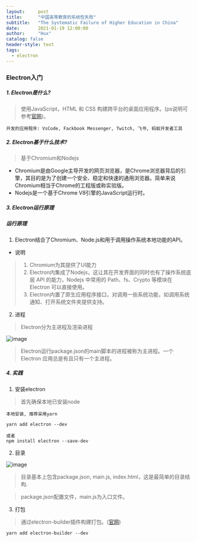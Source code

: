 ```yaml
---
layout:     post
title:      "中国高等教育的系统性失败"
subtitle:   "The Systematic Failure of Higher Education in China"
date:       2021-01-19 12:00:00
author:     "Hux"
catalog: false
header-style: text
tags:
  - electron
---
```



### Electron入门


##### 1. Electron是什么?


> 使用JavaScript，HTML 和 CSS 构建跨平台的桌面应用程序。(ps说明可参考[官网](https://www.electronjs.org/))。

    开发的应用程序: VsCode, Fackbook Messenger, Twitch, 飞书, 蚂蚁开发者工具
    

##### 2. Electron基于什么技术?

> 基于Chromium和Nodejs

- Chromium是由Google主导开发的网页浏览器，是Chrome浏览器背后的引擎，其目的是为了创建一个安全、稳定和快速的通用浏览器。简单来说Chromium相当于Chrome的工程版或称实验版。
- Nodejs是一个基于Chrome V8引擎的JavaScript运行时。


##### 3. Electron运行原理

##### 运行原理

1. Electron结合了Chromium、Node.js和用于调用操作系统本地功能的API。

* 说明
> 1. Chromium为其提供了UI能力
> 2. Electron内集成了Nodejs，这让其在开发界面的同时也有了操作系统底层 API 的能力，Nodejs 中常用的 Path、fs、Crypto 等模块在 Electron 可以直接使用。
> 3. Electron内置了原生应用程序接口，对调用一些系统功能，如调用系统通知、打开系统文件夹提供支持。
  
2. 进程

> Electron分为主进程及渲染进程

![image](https://note.youdao.com/yws/api/personal/file/WEB93c2d361557726e10f90876cae4bb27d?method=download&shareKey=f4bf7a162e80eb3b64d3b3fe64619391)

> Electron运行package.json的main脚本的进程被称为主进程。一个 Electron 应用总是有且只有一个主进程。


##### 4. 实践

1. 安装electron
> 首先确保本地已安装node

    本地安装, 推荐采用yarn
    
    yarn add electron --dev
    
    或者
    npm install electron --save-dev


2. 目录

![image](https://note.youdao.com/yws/api/personal/file/WEBd3f2834baa18629a9114ab53a38b74f7?method=download&shareKey=5b786ca62fc43f32d7545ee0098268ba)


> 目录基本上包含package.json, main.js, index.html，这是最简单的目录结构.

> package.json配置文件，main.js为入口文件。

3. 打包

> 通过electron-builder插件构建打包。([官网](https://www.electron.build/))
    
    yarn add electron-builder --dev


